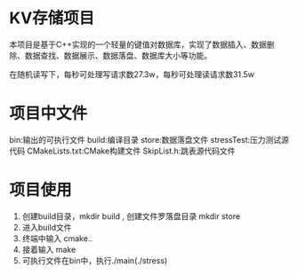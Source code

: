 # KV存储项目
本项目是基于C++实现的一个轻量的键值对数据库，实现了数据插入、数据删除、数据查找、数据展示、数据落盘、数据库大小等功能。

在随机读写下，每秒可处理写请求数27.3w，每秒可处理读请求数31.5w

# 项目中文件
bin:输出的可执行文件
build:编译目录
store:数据落盘文件
stressTest:压力测试源代码
CMakeLists.txt:CMake构建文件
SkipList.h:跳表源代码文件


# 项目使用
1. 创建build目录，mkdir build , 创建文件罗落盘目录 mkdir store
2. 进入build文件
3. 终端中输入 cmake..
4. 接着输入 make
5. 可执行文件在bin中，执行./main(./stress)

